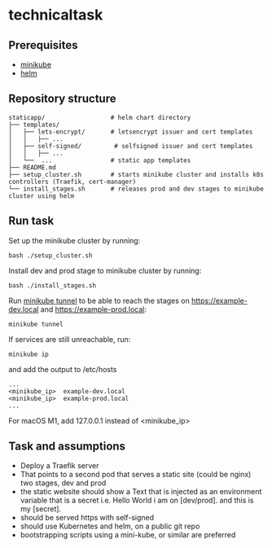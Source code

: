 # technicaltask

## Prerequisites
* [minikube](https://minikube.sigs.k8s.io/docs/start)
* [helm](https://helm.sh/docs/intro/install/)

## Repository structure
```text
staticapp/                  # helm chart directory
├── templates/
│   ├── lets-encrypt/       # letsencrypt issuer and cert templates
│   │   ├── ...
│   ├── self-signed/         # selfsigned issuer and cert templates
│   │   ├── ...
│   └──  ...                # static app templates
├── README.md
├── setup_cluster.sh        # starts minikube cluster and installs k8s controllers (Traefik, cert-manager)
└── install_stages.sh       # releases prod and dev stages to minikube cluster using helm
```

## Run task
Set up the minikube cluster by running:
```
bash ./setup_cluster.sh
```
Install dev and prod stage to minikube cluster by running:
```
bash ./install_stages.sh
```
Run [minikube tunnel](https://minikube.sigs.k8s.io/docs/commands/tunnel/) to be able to reach the stages on https://example-dev.local and https://example-prod.local:
```
minikube tunnel
```
If services are still unreachable, run:
```
minikube ip
```
and add the output to /etc/hosts
```
...
<minikube_ip>  example-dev.local
<minikube_ip>  example-prod.local
...
```
For macOS M1, add 127.0.0.1 instead of <minikube_ip> 

## Task and assumptions
* Deploy a Traefik server
* That points to a second pod that serves a static site (could be nginx) two stages, dev and prod
* the static website should show a Text that is injected as an environment variable that is a secret
    i.e. Hello World i am on [dev/prod]. and this is my [secret]. 
* should be served https with self-signed
* should use Kubernetes and helm, on a public git repo
* bootstrapping scripts using a mini-kube, or similar are preferred 

